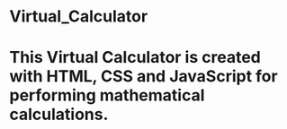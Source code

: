 # Virtual_Calculator

# This Virtual Calculator is created with HTML, CSS and JavaScript for performing mathematical calculations.
